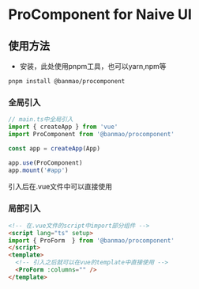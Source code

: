 # ProComponent for Naive UI

## 使用方法
- 安装，此处使用pnpm工具，也可以yarn,npm等
```shell
pnpm install @banmao/procomponent
```
### 全局引入

```ts
// main.ts中全局引入
import { createApp } from 'vue'
import ProComponent from '@banmao/procomponent'

const app = createApp(App)

app.use(ProComponent)
app.mount('#app')
```
引入后在.vue文件中可以直接使用

### 局部引入
```html
<!-- 在.vue文件的script中import部分组件 -->
<script lang="ts" setup>
import { ProForm  } from '@banmao/procomponent'
</script>
<template>
  <!-- 引入之后就可以在vue的template中直接使用 -->
  <ProForm :columns="" />
</template>
```

